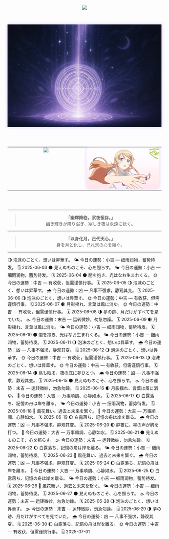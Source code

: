 <!-- 🌑 打字机欢迎语 · 中日双行打字顺序呈现 -->
<p align="center">
  <img src="https://readme-typing-svg.demolab.com?font=Noto+Serif+JP&size=22&pause=1500&color=BFA8F3&center=true&width=600&lines=%E4%B8%8D%E7%9F%A5%E6%98%AF%E6%A2%A6%E7%9A%84%E7%BC%98%E6%95%85%EF%BC%8C%E6%B5%81%E7%A6%BB%E4%B9%8B%E4%BA%BA%E8%BF%BD%E9%80%90%E5%B9%BB%E5%BD%B1%E3%80%82;%E5%A4%A2%E3%81%AE%E3%81%9B%E3%81%84%E3%81%8B%E3%80%81%E5%BD%B7%E5%BE%A8%E3%81%86%E8%80%85%E3%81%AF%E5%B9%BB%E3%82%92%E8%BF%BD%E3%81%86%E3%80%82" />
</p>

<br>

<!-- 🌕 月辉结界分割线 -->
<p align="center">
  <img src="https://raw.githubusercontent.com/Qimin-Shen/Qimin-Shen/main/assets/moon-divider.png" width="1000" style="filter: drop-shadow(0 0 6px #e0d3ff);"/>
</p>

<br><br>

<!-- 🌌 技术图 + 动图 并排展示 -->
<table align="center">
  <tr>
    <!-- 左图：语言图 -->
    <td align="center" valign="top" width="50%">
      <img src="https://github-readme-stats.vercel.app/api/top-langs/?username=Qimin-Shen&layout=compact&theme=radical&bg_color=00000000&hide_border=true&title_color=BFA8F3&text_color=CCCCFF" width="400"/>
    </td>
    <!-- 右图：Kirino 动图 -->
    <td align="center" valign="top" width="50%">
      <img src="./assets/kirino.gif" width="400" style="filter: drop-shadow(0 0 6px #e0d3ff); border-radius: 10px;"/>
    </td>
  </tr>
</table>

<br><br>

---

<!-- 📖 心象 · 展示语录 -->
<blockquote align="center">
  <strong>「幽辉降临，宲夜恒存。」</strong><br>
  幽き輝きが降り浴ぎ、宲しき夜は永遠に続く。<br>
</blockquote>

---

<!-- 🌙 结语 -->
<blockquote align="center">
  <strong>「以身化月，己代天心。」</strong><br>
  身を月と化し、己れ天の心を継ぐ。<br>
</blockquote>

---

🌖 泡沫のごとく、想いは昇華す。
🌤️ 今日の運勢：小吉 — 细雨润物，蓄势待发。
🗓️ 2025-06-03
🌑 見えぬものこそ、心を照らす。
🌤️ 今日の運勢：小吉 — 细雨润物，蓄势待发。
🗓️ 2025-06-04
🌑 闇を抱き、光はなお生まれくる。
🌞 今日の運勢：中吉 — 有收获，但需谨慎行事。
🗓️ 2025-06-05
🌖 泡沫のごとく、想いは昇華す。
🌧️ 今日の運勢：凶 — 凡事不强求，静观其变。
🗓️ 2025-06-06
🌖 泡沫のごとく、想いは昇華す。
🌞 今日の運勢：中吉 — 有收获，但需谨慎行事。
🗓️ 2025-06-07
🌒 月影揺れ、言葉は風に消ゆ。
🌞 今日の運勢：中吉 — 有收获，但需谨慎行事。
🗓️ 2025-06-08
🌗 夢の跡、月だけがすべてを見ていた。
🌫️ 今日の運勢：末吉 — 运转微妙，勿急勿躁。
🗓️ 2025-06-09
🌒 月影揺れ、言葉は風に消ゆ。
🌤️ 今日の運勢：小吉 — 细雨润物，蓄势待发。
🗓️ 2025-06-10
🌑 闇を抱き、光はなお生まれくる。
🌤️ 今日の運勢：小吉 — 细雨润物，蓄势待发。
🗓️ 2025-06-11
🌖 泡沫のごとく、想いは昇華す。
🌧️ 今日の運勢：凶 — 凡事不强求，静观其变。
🗓️ 2025-06-12
🌖 泡沫のごとく、想いは昇華す。
🌞 今日の運勢：中吉 — 有收获，但需谨慎行事。
🗓️ 2025-06-13
🌖 泡沫のごとく、想いは昇華す。
🌞 今日の運勢：中吉 — 有收获，但需谨慎行事。
🗓️ 2025-06-14
🌘 鳥も眠る、夜の底に夢ひとつ。
🌧️ 今日の運勢：凶 — 凡事不强求，静观其变。
🗓️ 2025-06-15
🌑 見えぬものこそ、心を照らす。
🌫️ 今日の運勢：末吉 — 运转微妙，勿急勿躁。
🗓️ 2025-06-16
🌒 月影揺れ、言葉は風に消ゆ。
🌟 今日の運勢：大吉 — 万事順調、心静如水。
🗓️ 2025-06-17
🌔 白露落ち、記憶の舟は岸を離る。
🌤️ 今日の運勢：小吉 — 细雨润物，蓄势待发。
🗓️ 2025-06-18
🌙 風花舞い、過去と未来を繋ぐ。
🌟 今日の運勢：大吉 — 万事順調、心静如水。
🗓️ 2025-06-19
🌔 白露落ち、記憶の舟は岸を離る。
🌧️ 今日の運勢：凶 — 凡事不强求，静观其变。
🗓️ 2025-06-20
🌓 静夜に、星の声が胸を打つ。
🌟 今日の運勢：大吉 — 万事順調、心静如水。
🗓️ 2025-06-21
🌑 見えぬものこそ、心を照らす。
🌫️ 今日の運勢：末吉 — 运转微妙，勿急勿躁。
🗓️ 2025-06-22
🌔 白露落ち、記憶の舟は岸を離る。
🌤️ 今日の運勢：小吉 — 细雨润物，蓄势待发。
🗓️ 2025-06-23
🌙 風花舞い、過去と未来を繋ぐ。
🌧️ 今日の運勢：凶 — 凡事不强求，静观其变。
🗓️ 2025-06-24
🌔 白露落ち、記憶の舟は岸を離る。
🌟 今日の運勢：大吉 — 万事順調、心静如水。
🗓️ 2025-06-25
🌔 白露落ち、記憶の舟は岸を離る。
🌤️ 今日の運勢：小吉 — 细雨润物，蓄势待发。
🗓️ 2025-06-26
🌙 風花舞い、過去と未来を繋ぐ。
🌤️ 今日の運勢：小吉 — 细雨润物，蓄势待发。
🗓️ 2025-06-27
🌑 見えぬものこそ、心を照らす。
🌫️ 今日の運勢：末吉 — 运转微妙，勿急勿躁。
🗓️ 2025-06-28
🌖 泡沫のごとく、想いは昇華す。
🌫️ 今日の運勢：末吉 — 运转微妙，勿急勿躁。
🗓️ 2025-06-29
🌗 夢の跡、月だけがすべてを見ていた。
🌧️ 今日の運勢：凶 — 凡事不强求，静观其变。
🗓️ 2025-06-30
🌔 白露落ち、記憶の舟は岸を離る。
🌞 今日の運勢：中吉 — 有收获，但需谨慎行事。
🗓️ 2025-07-01
